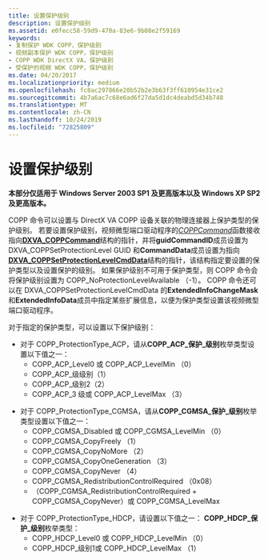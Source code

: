 ```yaml
---
title: 设置保护级别
description: 设置保护级别
ms.assetid: e0fecc58-59d9-470a-83e6-9b08e2f59169
keywords:
- 复制保护 WDK COPP，保护级别
- 视频副本保护 WDK COPP，保护级别
- COPP WDK DirectX VA，保护级别
- 受保护的视频 WDK COPP，保护级别
ms.date: 04/20/2017
ms.localizationpriority: medium
ms.openlocfilehash: fc8ac297866e20b52b2e3b63f3ff610954e31ce2
ms.sourcegitcommit: 4b7a6ac7c68e6ad6f27da5d1dc4deabd5d34b748
ms.translationtype: MT
ms.contentlocale: zh-CN
ms.lasthandoff: 10/24/2019
ms.locfileid: "72825809"
---
```

# <a name="setting-the-protection-level"></a>设置保护级别


**本部分仅适用于 Windows Server 2003 SP1 及更高版本以及 Windows XP SP2 及更高版本。**

COPP 命令可以设置与 DirectX VA COPP 设备关联的物理连接器上保护类型的保护级别。 若要设置保护级别，视频微型端口驱动程序的[*COPPCommand*](https://docs.microsoft.com/windows-hardware/drivers/display/coppcommand)函数接收指向[**DXVA\_COPPCommand**](https://docs.microsoft.com/windows-hardware/drivers/ddi/dxva/ns-dxva-_dxva_coppcommand)结构的指针，并将**guidCommandID**成员设置为 DXVA\_COPPSetProtectionLevel GUID 和**CommandData**成员设置为指向[**DXVA\_COPPSetProtectionLevelCmdData**](https://docs.microsoft.com/windows-hardware/drivers/ddi/dxva/ns-dxva-_dxva_coppsetprotectionlevelcmddata)结构的指针，该结构指定要设置的保护类型以及设置保护的级别。 如果保护级别不可用于保护类型，则 COPP 命令会将保护级别设置为 COPP\_NoProtectionLevelAvailable （-1）。 COPP 命令还可以在 DXVA\_COPPSetProtectionLevelCmdData 的**ExtendedInfoChangeMask**和**ExtendedInfoData**成员中指定某些扩展信息，以便为保护类型设置该视频微型端口驱动程序。

对于指定的保护类型，可以设置以下保护级别：

-   对于 COPP\_ProtectionType\_ACP，请从**COPP\_ACP\_保护\_级别**枚举类型设置以下值之一：
    -   COPP\_ACP\_Level0 或 COPP\_ACP\_LevelMin （0）
    -   COPP\_ACP\_级级别（1）
    -   COPP\_ACP\_级别2（2）
    -   COPP\_ACP\_3 级或 COPP\_ACP\_LevelMax （3）

<!-- -->

-   对于 COPP\_ProtectionType\_CGMSA，请从**COPP\_CGMSA\_保护\_级别**枚举类型设置以下值之一：
    -   COPP\_CGMSA\_Disabled 或 COPP\_CGMSA\_LevelMin （0）
    -   COPP\_CGMSA\_CopyFreely （1）
    -   COPP\_CGMSA\_CopyNoMore （2）
    -   COPP\_CGMSA\_CopyOneGeneration （3）
    -   COPP\_CGMSA\_CopyNever （4）
    -   COPP\_CGMSA\_RedistributionControlRequired （0x08）
    -   （COPP\_CGMSA\_RedistributionControlRequired + COPP\_CGMSA\_CopyNever）或 COPP\_CGMSA\_LevelMax

<!-- -->

-   对于 COPP\_ProtectionType\_HDCP，请设置以下值之一： **COPP\_HDCP\_保护\_级别**枚举类型：
    -   COPP\_HDCP\_Level0 或 COPP\_HDCP\_LevelMin （0）
    -   COPP\_HDCP\_级别1或 COPP\_HDCP\_LevelMax （1）

 

 





